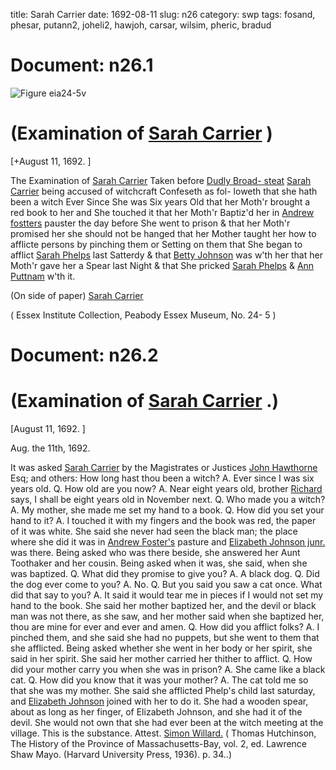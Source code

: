 title: Sarah Carrier
date: 1692-08-11
slug: n26
category: swp
tags: fosand, phesar, putann2, joheli2, hawjoh, carsar, wilsim, pheric, bradud




# Document: n26.1

![Figure eia24-5v](/assets/thumb/eia24-5v.jpg)

# (Examination of [Sarah Carrier](/tag/carsar.html) )

[+August 11, 1692. ]

The Examination of [Sarah Carrier](/tag/carsar.html) Taken before [Dudly Broad- steat](/tag/bradud.html) [Sarah Carrier](/tag/carsar.html) being accused of witchcraft Confeseth as fol-  loweth that she hath been a witch Ever Since She was Six years Old  that her Moth'r brought a red book to her and She touched it that  her Moth'r Baptiz'd her in [Andrew fostters](/tag/fosand.html) pauster the day before  She went to prison & that her Moth'r promised her she should  not be hanged that her Mother taught her how to afflicte persons  by pinching them or Setting on them that She began to afflict [Sarah Phelps](/tag/phesar.html) last Satterdy & that [Betty Johnson](/tag/joheli2.html) was w'th her that her  Moth'r gave her a Spear last Night & that She pricked [Sarah Phelps](/tag/phesar.html)  & [Ann Puttnam](/tag/putann2.html) w'th it.

(On side of paper) [Sarah Carrier](/tag/carsar.html)

( Essex Institute Collection, Peabody Essex Museum, No. 24- 5 )


# Document: n26.2


# (Examination of [Sarah Carrier](/tag/carsar.html) .)

[August 11, 1692. ]

Aug. the 11th, 1692. 

It was asked [Sarah Carrier](/tag/carsar.html) by the Magistrates or Justices [John Hawthorne](/tag/hawjoh.html) Esq; and others: How long hast thou been a witch? A.  Ever since I was six years old. Q. How old are you now? A. Near  eight years old, brother [Richard](/tag/pheric.html) says, I shall be eight years old in  November next. Q. Who made you a witch? A. My mother, she  made me set my hand to a book. Q. How did you set your hand to  it? A. I touched it with my fingers and the book was red, the paper   of it was white. She said she never had seen the black man; the place  where she did it was in [Andrew Foster's](/tag/fosand.html) pasture and [Elizabeth Johnson junr.](/tag/joheli2.html) was there. Being asked who was there beside, she answered  her Aunt Toothaker and her cousin. Being asked when it was, she  said, when she was baptized. Q. What did they promise to give you?  A. A black dog. Q. Did the dog ever come to you? A. No. Q. But  you said you saw a cat once. What did that say to you? A. It said  it would tear me in pieces if I would not set my hand to the book.  She said her mother baptized her, and the devil or black man was  not there, as she saw, and her mother said when she baptized her,  thou are mine for ever and ever and amen. Q. How did you afflict  folks? A. I pinched them, and she said she had no puppets, but  she went to them that she afflicted. Being asked whether she went in  her body or her spirit, she said in her spirit. She said her mother  carried her thither to afflict. Q. How did your mother carry you  when she was in prison? A. She came like a black cat. Q. How did  you know that it was your mother? A. The cat told me so that she  was my mother. She said she afflicted Phelp's child last saturday,  and [Elizabeth Johnson](/tag/joheli2.html) joined with her to do it. She had a wooden  spear, about as long as her finger, of Elizabeth Johnson, and she had  it of the devil. She would not own that she had ever been at the  witch meeting at the village. This is the substance.
Attest. [Simon Willard.](/tag/wilsim.html) ( Thomas Hutchinson, The History of the Province of Massachusetts-Bay, vol. 2, ed. Lawrence Shaw Mayo. (Harvard University Press, 1936). p. 34..)